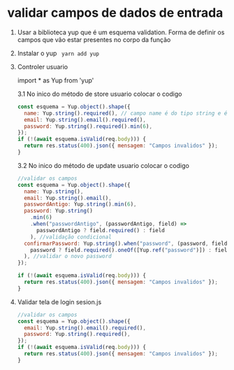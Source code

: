 # validar campos de dados de entrada

1. Usar a biblioteca yup que é um esquema validation.
   Forma de definir os campos que vão estar presentes no corpo da função
2. Instalar o yup
   ` yarn add yup`
3. Controler usuario

   import \* as Yup from 'yup'

   3.1 No inico do método de store usuario colocar o codigo

   ```javascript
   const esquema = Yup.object().shape({
     name: Yup.string().required(), // campo name é do tipo string e é obrigatorio
     email: Yup.string().email().required(),
     password: Yup.string().required().min(6),
   });
   if (!(await esquema.isValid(req.body))) {
     return res.status(400).json({ mensagem: "Campos invalidos" });
   }
   ```

   3.2 No inico do método de update usuario colocar o codigo

   ```javascript
   //validar os campos
   const esquema = Yup.object().shape({
     name: Yup.string(),
     email: Yup.string().email(),
     passwordAntigo: Yup.string().min(6),
     password: Yup.string()
       .min(6)
       .when("passwordAntigo", (passwordAntigo, field) =>
         passwordAntigo ? field.required() : field
       ), //validação condicional
     confirmarPassword: Yup.string().when("password", (password, field) =>
       password ? field.required().oneOf([Yup.ref("password")]) : field
     ), //validar o novo password
   });

   if (!(await esquema.isValid(req.body))) {
     return res.status(400).json({ mensagem: "Campos invalidos" });
   }
   ```

4. Validar tela de login sesion.js

   ```javascript
   //validar os campos
   const esquema = Yup.object().shape({
     email: Yup.string().email().required(),
     password: Yup.string().required(),
   });
   if (!(await esquema.isValid(req.body))) {
     return res.status(400).json({ mensagem: "Campos invalidos" });
   }
   ```
